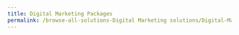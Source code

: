 ```yaml
---
title: Digital Marketing Packages
permalink: /browse-all-solutions-Digital Marketing solutions/Digital-Marketing-Packages
---
```


